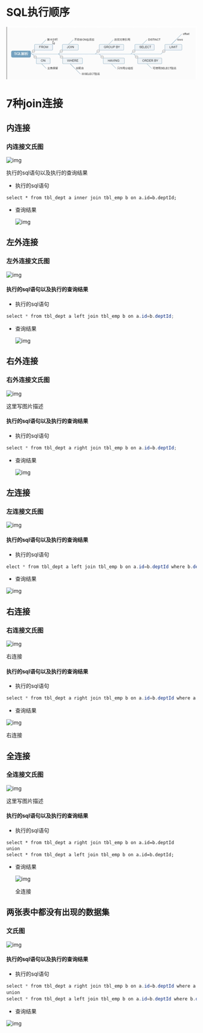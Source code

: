 # SQL执行顺序

![1582273349204](assets/1582273349204.png)

# 7种join连接

## 内连接

### 内连接文氏图

![img](https:////upload-images.jianshu.io/upload_images/11273713-27e9668b8ec1b888.png?imageMogr2/auto-orient/strip|imageView2/2/w/300/format/webp)

执行的sql语句以及执行的查询结果

- 执行的sql语句

```mysql
select * from tbl_dept a inner join tbl_emp b on a.id=b.deptId;
```

- 查询结果

  ![img](https:////upload-images.jianshu.io/upload_images/11273713-5228b626093d2f2e.png?imageMogr2/auto-orient/strip|imageView2/2/w/708/format/webp)


## 左外连接

### 左外连接文氏图

![img](https:////upload-images.jianshu.io/upload_images/11273713-e473166073a067a8.png?imageMogr2/auto-orient/strip|imageView2/2/w/300/format/webp)

#### 执行的sql语句以及执行的查询结果

- 执行的sql语句

```csharp
select * from tbl_dept a left join tbl_emp b on a.id=b.deptId;
```

- 查询结果

  ![img](https:////upload-images.jianshu.io/upload_images/11273713-dee834ef1ee0a54e.png?imageMogr2/auto-orient/strip|imageView2/2/w/710/format/webp)


## 右外连接

### 右外连接文氏图



![img](https:////upload-images.jianshu.io/upload_images/11273713-6bd43314a7545fc4.jpg?imageMogr2/auto-orient/strip|imageView2/2/w/300/format/webp)

这里写图片描述

#### 执行的sql语句以及执行的查询结果

- 执行的sql语句

```csharp
select * from tbl_dept a right join tbl_emp b on a.id=b.deptId;
```

- 查询结果

  ![img](https:////upload-images.jianshu.io/upload_images/11273713-b57412902dcb896e.png?imageMogr2/auto-orient/strip|imageView2/2/w/632/format/webp)


## 左连接

### 左连接文氏图

![img](https:////upload-images.jianshu.io/upload_images/11273713-951301e32958eb0c.png?imageMogr2/auto-orient/strip|imageView2/2/w/300/format/webp)

#### 执行的sql语句以及执行的查询结果

- 执行的sql语句

```csharp
elect * from tbl_dept a left join tbl_emp b on a.id=b.deptId where b.deptId is null;
```

- 查询结果

![img](https:////upload-images.jianshu.io/upload_images/11273713-5e3542c44821fdb7.png?imageMogr2/auto-orient/strip|imageView2/2/w/710/format/webp)

## 右连接

### 右连接文氏图

![img](https:////upload-images.jianshu.io/upload_images/11273713-1786d2c30e13e81e.jpg?imageMogr2/auto-orient/strip|imageView2/2/w/300/format/webp)

右连接

#### 执行的sql语句以及执行的查询结果

- 执行的sql语句

```csharp
select * from tbl_dept a right join tbl_emp b on a.id=b.deptId where a.id is null;
```

- 查询结果

![img](https:////upload-images.jianshu.io/upload_images/11273713-5a89ba4840496d0d.png?imageMogr2/auto-orient/strip|imageView2/2/w/630/format/webp)

右连接

## 全连接

### 全连接文氏图

![img](https:////upload-images.jianshu.io/upload_images/11273713-284185d77bef02f4.png?imageMogr2/auto-orient/strip|imageView2/2/w/300/format/webp)

这里写图片描述

#### 执行的sql语句以及执行的查询结果

- 执行的sql语句

```mysql
select * from tbl_dept a right join tbl_emp b on a.id=b.deptId 
union 
select * from tbl_dept a left join tbl_emp b on a.id=b.deptId;
```

- 查询结果

  ![img](https:////upload-images.jianshu.io/upload_images/11273713-87f51718d1d49125.png?imageMogr2/auto-orient/strip|imageView2/2/w/645/format/webp)

  全连接

## 两张表中都没有出现的数据集

### 文氏图

![img](https:////upload-images.jianshu.io/upload_images/11273713-7e1a43054dacacfc.png?imageMogr2/auto-orient/strip|imageView2/2/w/300/format/webp)

#### 执行的sql语句以及执行的查询结果

- 执行的sql语句

```csharp
select * from tbl_dept a right join tbl_emp b on a.id=b.deptId where a.id is null 
union 
select * from tbl_dept a left join tbl_emp b on a.id=b.deptId where b.deptId is null;
```

- 查询结果

![img](https:////upload-images.jianshu.io/upload_images/11273713-9fe1283c1679ab84?imageMogr2/auto-orient/strip|imageView2/2/w/647/format/webp)